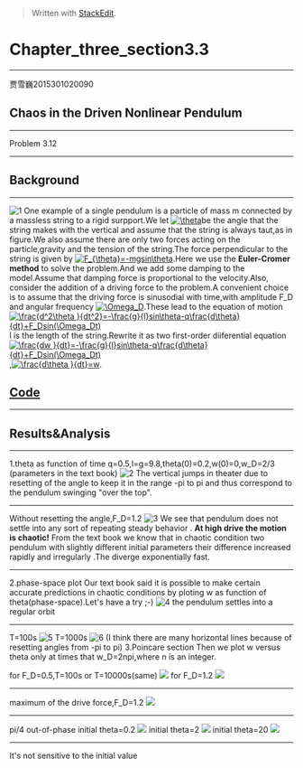 ﻿


> Written with [StackEdit](https://stackedit.io/).
# Chapter_three_section3.3
----------
贾雪巍2015301020090

## Chaos in the Driven Nonlinear Pendulum
-------
Problem 3.12

-----------
## Background
-----
![1](https://github.com/jxw666/computationalphysics_N2015301020090/blob/master/chaos1.png)
One example of a single pendulum is a particle of mass m connected by a massless string to a rigid surpport.We let <a href="http://www.codecogs.com/eqnedit.php?latex=\theta" target="_blank"><img src="http://latex.codecogs.com/gif.latex?\theta" title="\theta" /></a>be the angle that the string makes with the vertical and assume that the string is always taut,as in figure.We also assume there are only two forces acting on the particle,gravity and the tension of the string.The force perpendicular to the string is given by <a href="http://www.codecogs.com/eqnedit.php?latex=F_{\theta}=-mgsin\theta" target="_blank"><img src="http://latex.codecogs.com/gif.latex?F_{\theta}=-mgsin\theta" title="F_{\theta}=-mgsin\theta" /></a>.Here we use the **Euler-Cromer method** to solve the problem.And we add some damping  to the model.Assume that damping force is  proportional to the velocity.Also, consider the addition of a driving force to the problem.A convenient choice is to assume that the driving force is sinusodial with time,with amplitude F_D and angular frequency <a href="http://www.codecogs.com/eqnedit.php?latex=\Omega_D" target="_blank"><img src="http://latex.codecogs.com/gif.latex?\Omega_D" title="\Omega_D" /></a>.These lead to the equation of motion <a href="http://www.codecogs.com/eqnedit.php?latex=\frac{d^2\theta&space;}{dt^2}=-\frac{g}{l}sin\theta-q\frac{d\theta}{dt}&plus;F_Dsin(\Omega_Dt)" target="_blank"><img src="http://latex.codecogs.com/gif.latex?\frac{d^2\theta&space;}{dt^2}=-\frac{g}{l}sin\theta-q\frac{d\theta}{dt}&plus;F_Dsin(\Omega_Dt)" title="\frac{d^2\theta }{dt^2}=-\frac{g}{l}sin\theta-q\frac{d\theta}{dt}+F_Dsin(\Omega_Dt)" /></a>
l is the length of the string.Rewrite it as two first-order diiferential equation<a href="http://www.codecogs.com/eqnedit.php?latex=\frac{dw&space;}{dt}=-\frac{g}{l}sin\theta-q\frac{d\theta}{dt}&plus;F_Dsin(\Omega_Dt)" target="_blank"><img src="http://latex.codecogs.com/gif.latex?\frac{dw&space;}{dt}=-\frac{g}{l}sin\theta-q\frac{d\theta}{dt}&plus;F_Dsin(\Omega_Dt)" title="\frac{dw }{dt}=-\frac{g}{l}sin\theta-q\frac{d\theta}{dt}+F_Dsin(\Omega_Dt)" /></a>,<a href="http://www.codecogs.com/eqnedit.php?latex=\frac{d\theta&space;}{dt}=w" target="_blank"><img src="http://latex.codecogs.com/gif.latex?\frac{d\theta&space;}{dt}=w" title="\frac{d\theta }{dt}=w" /></a>.
## [Code](https://github.com/jxw666/computationalphysics_N2015301020090/blob/master/chaos.py)
---------------------
## Results&Analysis
---------------
1.theta as function of time
q=0.5,l=g=9.8,theta(0)=0.2,w(0)=0,w_D=2/3
(parameters in the text book)
![2](https://github.com/jxw666/computationalphysics_N2015301020090/blob/master/chaos2.png)
The vertical jumps in theater due to resetting of the angle to keep it in the range -pi to pi and thus correspond to the pendulum swinging "over the top".

----------
Without resetting the angle,F_D=1.2
![3](https://github.com/jxw666/computationalphysics_N2015301020090/blob/master/chaos3.png)
We see that pendulum does not settle into any sort of repeating steady behavior .
**At high drive the motion is chaotic!**
From the text book we know that in chaotic condition two pendulum with slightly different initial parameters their difference increased rapidly and irregularly .The diverge exponentially fast.
 
----
2.phase-space plot
Our text book said it is possible to make certain accurate predictions in chaotic conditions by ploting w as function of theta(phase-space).Let's have a try ;-)
![4](https://github.com/jxw666/computationalphysics_N2015301020090/blob/master/chaos4.png)
the pendulum settles into a regular orbit

-----
T=100s
![5](https://github.com/jxw666/computationalphysics_N2015301020090/blob/master/chaos5.png)
T=1000s
![6](https://github.com/jxw666/computationalphysics_N2015301020090/blob/master/chaos6.png)
(I think there are many horizontal lines because of resetting angles from -pi to pi)
3.Poincare section
Then we plot w versus theta only at times that w_D=2npi,where n is an integer.

for F_D=0.5,T=100s or T=10000s(same)
![](https://github.com/jxw666/computationalphysics_N2015301020090/blob/master/FD%3D0.5.png)
for F_D=1.2
![](https://github.com/jxw666/computationalphysics_N2015301020090/blob/master/1000s.png)

----------------
 maximum of the drive force,F_D=1.2
 ![](https://github.com/jxw666/computationalphysics_N2015301020090/blob/master/pi:2.png)

-------------
 pi/4 out-of-phase
 initial theta=0.2
 ![](https://github.com/jxw666/computationalphysics_N2015301020090/blob/master/pi:4.png)
 initial theta=2
 ![](https://github.com/jxw666/computationalphysics_N2015301020090/blob/master/pi:4%202.png)
 initial theta=20
 ![](https://github.com/jxw666/computationalphysics_N2015301020090/blob/master/pi:4%2020.png)
 
 ----------
It's not sensitive to the initial value
 
